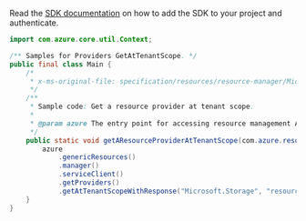 Read the [SDK documentation](https://github.com/Azure/azure-sdk-for-java/blob/azure-resourcemanager_2.13.0/sdk/resourcemanager/azure-resourcemanager/README.md) on how to add the SDK to your project and authenticate.

```java
import com.azure.core.util.Context;

/** Samples for Providers GetAtTenantScope. */
public final class Main {
    /*
     * x-ms-original-file: specification/resources/resource-manager/Microsoft.Resources/stable/2021-01-01/examples/GetNamedProviderAtTenant.json
     */
    /**
     * Sample code: Get a resource provider at tenant scope.
     *
     * @param azure The entry point for accessing resource management APIs in Azure.
     */
    public static void getAResourceProviderAtTenantScope(com.azure.resourcemanager.AzureResourceManager azure) {
        azure
            .genericResources()
            .manager()
            .serviceClient()
            .getProviders()
            .getAtTenantScopeWithResponse("Microsoft.Storage", "resourceTypes/aliases", Context.NONE);
    }
}
```
